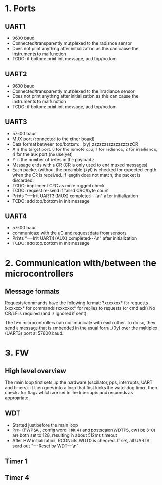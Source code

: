 # 1. Ports

## UART1
*	9600 baud
*	Connected/transparently mutiplexed to the radiance sensor
*	Does not print anything after initialization as this can cause the instruments to malfunction
*	TODO: if bottom: print init message, add top/bottom
## UART2
*	9600 baud
*	Connected/transparently mutiplexed to the irradiance sensor
*	Does not print anything after initialization as this can cause the instruments to malfunction
*	TODO: if bottom: print init message, add top/bottom
## UART3
*	57600 baud
*	MUX port (connected to the other board)
*	Data format between top/bottom: _(xy)_zzzzzzzzzzzzzzzzzCR
*	X is the target port: 0 for the remote cpu, 1 for radiance, 2 for irradiance, 4 for the aux port (no use yet)
*	Y is the number of bytes in the payload z
*	Message ends with a CR (CR is only used to end muxed messages)
*	Each packet (without the preamble _(xy)_) is checked for expected length when the CR is received. If length does not match, the packet is discarded.
*	TODO: implement CRC as more rugged check
*	TODO: request re-send if failed CRC/byte count
*	Prints “---Init UART3 (MUX) completed---\n" after initialization
*	TODO: add top/bottom in init message
## UART4 
*	57600 baud 
*	communicate with the uC and request data from sensors
*	Prints “---Init UART4 (AUX) completed---\n" after initialization
*	TODO: add top/bottom in init message

# 2. Communication with/between the microcontrollers

## Message formats
Requests/commands have the following format:
?xxxxxxx* for requests
!xxxxxxx* for commands
rxxxxxxx* for replies to requests (or cmd ack)
No CR/LF is required (and is ignored if sent).

The two microcontrollers can communicate with each other. To do so, they send a message that is embedded in the usual form _(0y) over the multiplex (UART3) port at 57600 baud.
 
# 3. FW 

## High level overview
The main loop first sets up the hardware (oscillator, pps, interrupts, UART and timers). It then goes into a loop that first kicks the watchdog timer, then checks for flags which are set in the interrupts and responds as appropriate.
##	WDT
*	Started just before the main loop
*	Pre- (FWPSA , config word 1 bit 4) and postscaler(WDTPS, cw1 bit 3-0) are both set to 128, resulting in about 512ms timeout
*	After HW initialization, RCONbits.WDTO is checked. If set, all UARTS send out “---Reset by WDT---\n”

## Timer 1

## Timer 4
